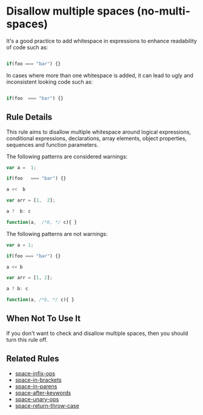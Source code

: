 # Disallow multiple spaces (no-multi-spaces)

It's a good practice to add whitespace in expressions to enhance readability of code such as:

```js

if(foo === "bar") {}

```

In cases where more than one whitespace is added, it can lead to ugly and inconsistent looking code such as:

```js

if(foo  === "bar") {}

```

## Rule Details

This rule aims to disallow multiple whitespace around logical expressions, conditional expressions, declarations, array elements, object properties, sequences and function parameters.

The following patterns are considered warnings:

```js
var a =  1;
```

```js
if(foo   === "bar") {}
```

```js
a <<  b
```

```js
var arr = [1,  2];
```

```js
a ?  b: c
```

```js
function(a,  /*b, */ c){ }
```

The following patterns are not warnings:

```js
var a = 1;
```

```js
if(foo === "bar") {}
```

```js
a << b
```

```js
var arr = [1, 2];
```

```js
a ? b: c
```

```js
function(a, /*b, */ c){ }
```

## When Not To Use It

If you don't want to check and disallow multiple spaces, then you should turn this rule off.

## Related Rules

* [space-infix-ops](space-infix-ops.md)
* [space-in-brackets](space-in-brackets.md)
* [space-in-parens](space-in-parens.md)
* [space-after-keywords](space-after-keywords)
* [space-unary-ops](space-unary-ops)
* [space-return-throw-case](space-return-throw-case)

